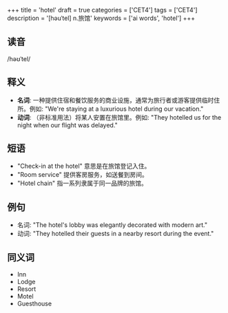 +++
title = 'hotel'
draft = true
categories = ['CET4']
tags = ['CET4']
description = '[həuˈtel] n.旅馆'
keywords = ['ai words', 'hotel']
+++

## 读音
/həʊˈtel/

## 释义
- **名词**: 一种提供住宿和餐饮服务的商业设施，通常为旅行者或游客提供临时住所。例如: "We're staying at a luxurious hotel during our vacation."
- **动词**: （非标准用法）将某人安置在旅馆里。例如: "They hotelled us for the night when our flight was delayed."

## 短语
- "Check-in at the hotel" 意思是在旅馆登记入住。
- "Room service" 提供客房服务，如送餐到房间。
- "Hotel chain" 指一系列隶属于同一品牌的旅馆。

## 例句
- 名词: "The hotel's lobby was elegantly decorated with modern art."
- 动词: "They hotelled their guests in a nearby resort during the event."

## 同义词
- Inn
- Lodge
- Resort
- Motel
- Guesthouse

